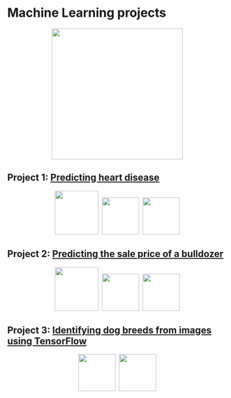 # Machine Learning projects

<p align="center">
   <img height="300" src="https://www.ie.edu/exponential-learning/blog/wp-content/uploads/2018/01/MachineLearninginMarketing-1621x1000.jpg">
</p>


## Project 1: <a href="https://github.com/mughees-asif/machinelearning-projects/blob/master/end-to-end-heart-disease-classification.ipynb">Predicting heart disease</a>

<p align="center">
        <img height="100" src="https://3qeqpr26caki16dnhd19sv6by6v-wpengine.netdna-ssl.com/wp-content/uploads/2017/03/How-to-Setup-a-Python-Environment-for-Machine-Learning-and-Deep-Learning-with-Anaconda-1024x512.png">&nbsp;&nbsp;<img height="85" src="https://upload.wikimedia.org/wikipedia/commons/0/0a/Python.svg">&nbsp;&nbsp;<img height="85" src="https://upload.wikimedia.org/wikipedia/commons/0/05/Scikit_learn_logo_small.svg">
</p>

## Project 2: <a href="https://github.com/mughees-asif/machinelearning-projects/blob/master/end-to-end-bluebook-bulldozer-price-regression.ipynb">Predicting the sale price of a bulldozer</a>

<p align="center">
        <img height="100" src="https://3qeqpr26caki16dnhd19sv6by6v-wpengine.netdna-ssl.com/wp-content/uploads/2017/03/How-to-Setup-a-Python-Environment-for-Machine-Learning-and-Deep-Learning-with-Anaconda-1024x512.png">&nbsp;&nbsp;<img height="85" src="https://upload.wikimedia.org/wikipedia/commons/0/0a/Python.svg">&nbsp;&nbsp;<img height="85" src="https://upload.wikimedia.org/wikipedia/commons/0/05/Scikit_learn_logo_small.svg">
</p>

## Project 3: <a href="https://github.com/mughees-asif/machinelearning-projects/blob/master/end-to-end-bluebook-bulldozer-price-regression.ipynb">Identifying dog breeds from images using TensorFlow</a>

<p align="center">
        <img height="85" src="https://upload.wikimedia.org/wikipedia/commons/0/0a/Python.svg">&nbsp;&nbsp;<img height="85" src="https://upload.wikimedia.org/wikipedia/commons/2/2d/Tensorflow_logo.svg">
</p>







